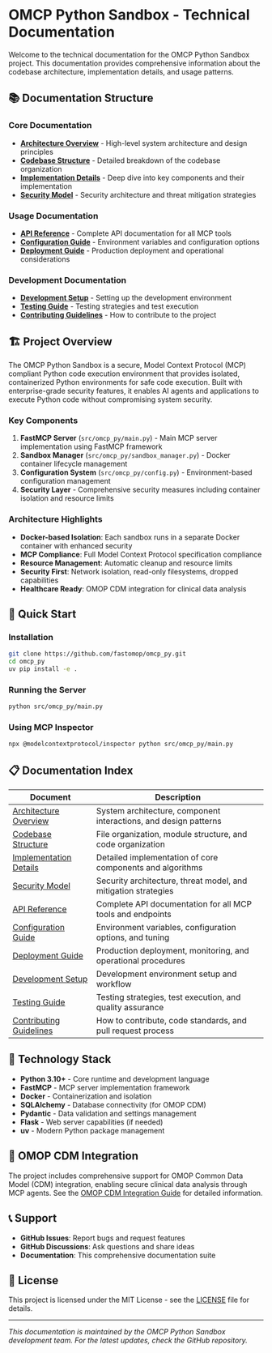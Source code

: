 # OMCP Python Sandbox - Technical Documentation

Welcome to the technical documentation for the OMCP Python Sandbox project. This documentation provides comprehensive information about the codebase architecture, implementation details, and usage patterns.

## 📚 Documentation Structure

### Core Documentation
- **[Architecture Overview](architecture.md)** - High-level system architecture and design principles
- **[Codebase Structure](codebase-structure.md)** - Detailed breakdown of the codebase organization
- **[Implementation Details](implementation.md)** - Deep dive into key components and their implementation
- **[Security Model](security.md)** - Security architecture and threat mitigation strategies

### Usage Documentation
- **[API Reference](api-reference.md)** - Complete API documentation for all MCP tools
- **[Configuration Guide](configuration.md)** - Environment variables and configuration options
- **[Deployment Guide](deployment.md)** - Production deployment and operational considerations

### Development Documentation
- **[Development Setup](development.md)** - Setting up the development environment
- **[Testing Guide](testing.md)** - Testing strategies and test execution
- **[Contributing Guidelines](contributing.md)** - How to contribute to the project

## 🏗️ Project Overview

The OMCP Python Sandbox is a secure, Model Context Protocol (MCP) compliant Python code execution environment that provides isolated, containerized Python environments for safe code execution. Built with enterprise-grade security features, it enables AI agents and applications to execute Python code without compromising system security.

### Key Components

1. **FastMCP Server** (`src/omcp_py/main.py`) - Main MCP server implementation using FastMCP framework
2. **Sandbox Manager** (`src/omcp_py/sandbox_manager.py`) - Docker container lifecycle management
3. **Configuration System** (`src/omcp_py/config.py`) - Environment-based configuration management
4. **Security Layer** - Comprehensive security measures including container isolation and resource limits

### Architecture Highlights

- **Docker-based Isolation**: Each sandbox runs in a separate Docker container with enhanced security
- **MCP Compliance**: Full Model Context Protocol specification compliance
- **Resource Management**: Automatic cleanup and resource limits
- **Security First**: Network isolation, read-only filesystems, dropped capabilities
- **Healthcare Ready**: OMOP CDM integration for clinical data analysis

## 🚀 Quick Start

### Installation
```bash
git clone https://github.com/fastomop/omcp_py.git
cd omcp_py
uv pip install -e .
```

### Running the Server
```bash
python src/omcp_py/main.py
```

### Using MCP Inspector
```bash
npx @modelcontextprotocol/inspector python src/omcp_py/main.py
```

## 📋 Documentation Index

| Document | Description |
|----------|-------------|
| [Architecture Overview](architecture.md) | System architecture, component interactions, and design patterns |
| [Codebase Structure](codebase-structure.md) | File organization, module structure, and code organization |
| [Implementation Details](implementation.md) | Detailed implementation of core components and algorithms |
| [Security Model](security.md) | Security architecture, threat model, and mitigation strategies |
| [API Reference](api-reference.md) | Complete API documentation for all MCP tools and endpoints |
| [Configuration Guide](configuration.md) | Environment variables, configuration options, and tuning |
| [Deployment Guide](deployment.md) | Production deployment, monitoring, and operational procedures |
| [Development Setup](development.md) | Development environment setup and workflow |
| [Testing Guide](testing.md) | Testing strategies, test execution, and quality assurance |
| [Contributing Guidelines](contributing.md) | How to contribute, code standards, and pull request process |

## 🔧 Technology Stack

- **Python 3.10+** - Core runtime and development language
- **FastMCP** - MCP server implementation framework
- **Docker** - Containerization and isolation
- **SQLAlchemy** - Database connectivity (for OMOP CDM)
- **Pydantic** - Data validation and settings management
- **Flask** - Web server capabilities (if needed)
- **uv** - Modern Python package management

## 🏥 OMOP CDM Integration

The project includes comprehensive support for OMOP Common Data Model (CDM) integration, enabling secure clinical data analysis through MCP agents. See the [OMOP CDM Integration Guide](omop-cdm-integration.md) for detailed information.

## 📞 Support

- **GitHub Issues**: Report bugs and request features
- **GitHub Discussions**: Ask questions and share ideas
- **Documentation**: This comprehensive documentation suite

## 📄 License

This project is licensed under the MIT License - see the [LICENSE](../LICENSE) file for details.

---

*This documentation is maintained by the OMCP Python Sandbox development team. For the latest updates, check the GitHub repository.* 